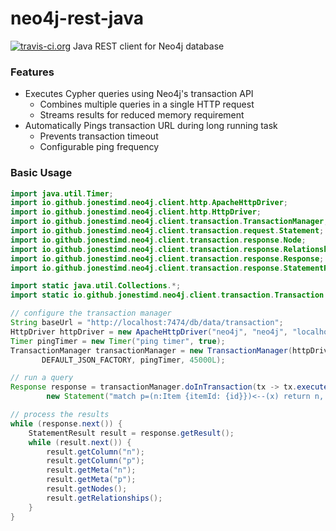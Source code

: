 # neo4j-rest-java
[![travis-ci.org](https://travis-ci.org/jonestimd/neo4j-rest-java.svg?branch=master)](https://travis-ci.org/jonestimd/neo4j-rest-java?branch=master)
Java REST client for Neo4j database

### Features
- Executes Cypher queries using Neo4j's transaction API
  - Combines multiple queries in a single HTTP request
  - Streams results for reduced memory requirement
- Automatically Pings transaction URL during long running task
  - Prevents transaction timeout
  - Configurable ping frequency

### Basic Usage
```Java
import java.util.Timer;
import io.github.jonestimd.neo4j.client.http.ApacheHttpDriver;
import io.github.jonestimd.neo4j.client.http.HttpDriver;
import io.github.jonestimd.neo4j.client.transaction.TransactionManager;
import io.github.jonestimd.neo4j.client.transaction.request.Statement;
import io.github.jonestimd.neo4j.client.transaction.response.Node;
import io.github.jonestimd.neo4j.client.transaction.response.Relationship;
import io.github.jonestimd.neo4j.client.transaction.response.Response;
import io.github.jonestimd.neo4j.client.transaction.response.StatementResult;

import static java.util.Collections.*;
import static io.github.jonestimd.neo4j.client.transaction.Transaction.*;

// configure the transaction manager
String baseUrl = "http://localhost:7474/db/data/transaction";
HttpDriver httpDriver = new ApacheHttpDriver("neo4j", "neo4j", "localhost", 7474);
Timer pingTimer = new Timer("ping timer", true);
TransactionManager transactionManager = new TransactionManager(httpDriver, baseUrl,
       DEFAULT_JSON_FACTORY, pingTimer, 45000L);

// run a query
Response response = transactionManager.doInTransaction(tx -> tx.execute(
        new Statement("match p=(n:Item {itemId: {id}})<--(x) return n, p", singletonMap("id", 1L))));

// process the results
while (response.next()) {
    StatementResult result = response.getResult();
    while (result.next()) {
        result.getColumn("n");
        result.getColumn("p");
        result.getMeta("n");
        result.getMeta("p");
        result.getNodes();
        result.getRelationships();
    }
}
```
